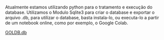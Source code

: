 Atualmente estamos utilizando python para o tratamento e execução do database. Utilizamos o Modulo Sqlite3 para criar o database e exportar o arquivo .db, para utilizar o database, basta instala-lo, ou executa-lo a partir de um notebook online, como por exemplo, o Google Colab.

[GOLDB.db](GOLDB.db)
